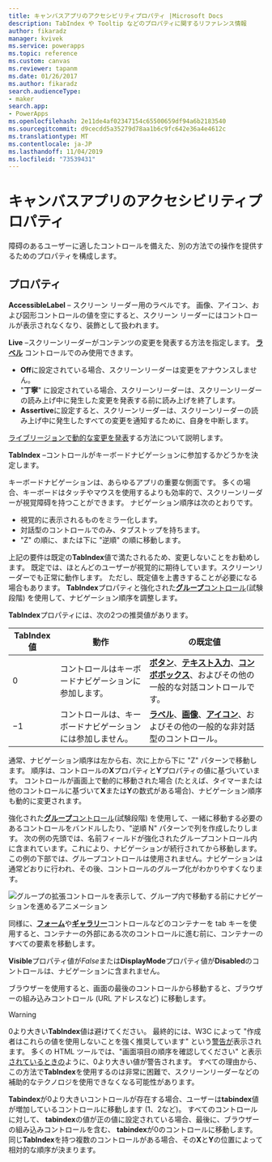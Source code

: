 ```yaml
---
title: キャンバスアプリのアクセシビリティプロパティ |Microsoft Docs
description: TabIndex や Tooltip などのプロパティに関するリファレンス情報
author: fikaradz
manager: kvivek
ms.service: powerapps
ms.topic: reference
ms.custom: canvas
ms.reviewer: tapanm
ms.date: 01/26/2017
ms.author: fikaradz
search.audienceType:
- maker
search.app:
- PowerApps
ms.openlocfilehash: 2e11de4af02347154c65500659df94a6b2183540
ms.sourcegitcommit: d9cecdd5a35279d78aa1b6c9fc642e36a4e4612c
ms.translationtype: MT
ms.contentlocale: ja-JP
ms.lasthandoff: 11/04/2019
ms.locfileid: "73539431"
---
```

# <a name="accessibility-properties-for-canvas-apps"></a>キャンバスアプリのアクセシビリティプロパティ

障碍のあるユーザーに適したコントロールを備えた、別の方法での操作を提供するためのプロパティを構成します。

## <a name="properties"></a>プロパティ

**AccessibleLabel** – スクリーン リーダー用のラベルです。 画像、アイコン、および図形コントロールの値を空にすると、スクリーン リーダーにはコントロールが表示されなくなり、装飾として扱われます。

**Live** –スクリーンリーダーがコンテンツの変更を発表する方法を指定します。 **[ラベル](control-text-box.md)** コントロールでのみ使用できます。

* **Off**に設定されている場合、スクリーンリーダーは変更をアナウンスしません。
* "**丁寧**" に設定されている場合、スクリーンリーダーは、スクリーンリーダーの読み上げ中に発生した変更を発表する前に読み上げを終了します。
* **Assertive**に設定すると、スクリーンリーダーは、スクリーンリーダーの読み上げ中に発生したすべての変更を通知するために、自身を中断します。

[ライブリージョンで動的な変更を発表](../accessible-apps-live-regions.md)する方法について説明します。

**TabIndex** –コントロールがキーボードナビゲーションに参加するかどうかを決定します。

キーボードナビゲーションは、あらゆるアプリの重要な側面です。  多くの場合、キーボードはタッチやマウスを使用するよりも効率的で、スクリーンリーダーが視覚障碍を持つことができます。  ナビゲーション順序は次のとおりです。
- 視覚的に表示されるものをミラー化します。
- 対話型のコントロールでのみ、タブストップを持ちます。
- "Z" の順に、または下に "逆順" の順に移動します。

上記の要件は既定の**TabIndex**値で満たされるため、変更しないことをお勧めします。  既定では、ほとんどのユーザーが視覚的に期待しています。スクリーンリーダーでも正常に動作します。  ただし、既定値を上書きすることが必要になる場合もあります。  **TabIndex**プロパティと強化された[**グループ**コントロール](https://powerapps.microsoft.com/blog/enhanced-group-experimental-control-with-layout-control-and-nesting/)(試験段階) を使用して、ナビゲーション順序を調整します。  

**TabIndex**プロパティには、次の2つの推奨値があります。

| TabIndex 値 | 動作 | の既定値 |
|----------------|----------|-------------|
| 0 | コントロールはキーボードナビゲーションに参加します。 | [**ボタン**](control-button.md)、[**テキスト入力**](control-text-input.md)、[**コンボボックス**](control-combo-box.md)、およびその他の一般的な対話コントロールです。 |
| &minus;1 | コントロールは、キーボードナビゲーションには参加しません。 | [**ラベル**](control-text-box.md)、[**画像**](control-image.md)、[**アイコン**](control-shapes-icons.md)、およびその他の一般的な非対話型のコントロール。 |

通常、ナビゲーション順序は左から右、次に上から下に "Z" パターンで移動します。 順序は、コントロールの**X**プロパティと**Y**プロパティの値に基づいています。 コントロールが画面上で動的に移動された場合 (たとえば、タイマーまたは他のコントロールに基づいて**X**または**Y**の数式がある場合)、ナビゲーション順序も動的に変更されます。

強化された[**グループ**コントロール](https://powerapps.microsoft.com/blog/enhanced-group-experimental-control-with-layout-control-and-nesting/)(試験段階) を使用して、一緒に移動する必要のあるコントロールをバンドルしたり、"逆順 N" パターンで列を作成したりします。  次の例の先頭では、名前フィールドが強化されたグループコントロール内に含まれています。これにより、ナビゲーションが続行されてから移動します。  この例の下部では、グループコントロールは使用されません。ナビゲーションは通常どおりに行われ、その後、コントロールのグループ化がわかりやすくなります。 

![グループの拡張コントロールを表示して、グループ内で移動する前にナビゲーションを進めるアニメーション](media/properties-accessibility/enhanced-group.gif)

同様に、[**フォーム**](control-form-detail.md)や[**ギャラリー**](control-gallery.md)コントロールなどのコンテナーを tab キーを使用すると、コンテナーの外部にある次のコントロールに進む前に、コンテナーのすべての要素を移動します。  

**Visible**プロパティ値が*False*または**DisplayMode**プロパティ値が**Disabled**のコントロールは、ナビゲーションに含まれません。  

ブラウザーを使用すると、画面の最後のコントロールから移動すると、ブラウザーの組み込みコントロール (URL アドレスなど) に移動します。  

> [!WARNING]
> 0より大きい**TabIndex**値は避けてください。 最終的には、W3C によって "作成者はこれらの値を使用しないことを強く推奨しています" という[警告が](https://www.w3.org/TR/wai-aria-practices/#kbd_general_between)表示されます。 多くの HTML ツールでは、"画面項目の順序を確認してください" と表示[されているときの](../accessibility-checker.md)ように、0より大きい値が警告されます。  すべての理由から、この方法で**TabIndex**を使用するのは非常に困難で、スクリーンリーダーなどの補助的なテクノロジを使用できなくなる可能性があります。
> 
> **Tabindex**が0より大きいコントロールが存在する場合、ユーザーは**tabindex**値が増加しているコントロールに移動します (1、2など)。 すべてのコントロールに対して、 **tabindex**の値が正の値に設定されている場合、最後に、ブラウザーの組み込みコントロールを含む、 **tabindex**が0のコントロールに移動します。 同じ**TabIndex**を持つ複数のコントロールがある場合、その**X**と**Y**の位置によって相対的な順序が決まります。





